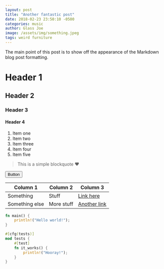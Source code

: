 ```yaml
---
layout: post
title: "Another fantastic post"
date: 2018-02-23 23:50:10 -0500
categories: music
author: Glass Joe
image: /assets/img/something.jpeg
tags: weird furniture
---
```


The main point of this post is to show off the appearance of the Markdown blog
post formatting.

# Header 1

## Header 2

### Header 3

#### Header 4

1. Item one
2. Item two
3. Item three
4. Item four
5. Item five

> This is a simple blockquote :heart:

<i class="fab fa-btc" alt="Bitcoin"></i>

<button class="button is-primary" alt="Some random button">Button</button>

Column 1       | Column 2   | Column 3
---------------|------------|------------------
Something      | Stuff      | [Link here](#)
Something else | More stuff | [Another link](#)

```rust
fn main() {
    println!("Hello world!");
}

#[cfg(tests)]
mod tests {
    #[test]
    fn it_works() {
        println!("Hooray!");
    }
}
```
